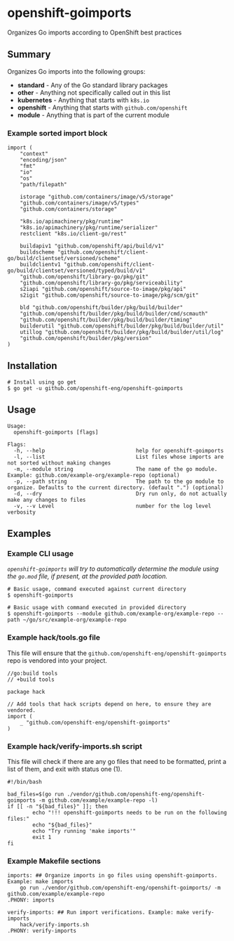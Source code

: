 # openshift-goimports
Organizes Go imports according to OpenShift best practices

## Summary
Organizes Go imports into the following groups:
 - **standard** - Any of the Go standard library packages
 - **other** - Anything not specifically called out in this list
 - **kubernetes** - Anything that starts with `k8s.io`
 - **openshift** - Anything that starts with `github.com/openshift`
 - **module** - Anything that is part of the current module

### Example sorted import block
```
import (
	"context"
	"encoding/json"
	"fmt"
	"io"
	"os"
	"path/filepath"

	istorage "github.com/containers/image/v5/storage"
	"github.com/containers/image/v5/types"
	"github.com/containers/storage"

	"k8s.io/apimachinery/pkg/runtime"
	"k8s.io/apimachinery/pkg/runtime/serializer"
	restclient "k8s.io/client-go/rest"

	buildapiv1 "github.com/openshift/api/build/v1"
	buildscheme "github.com/openshift/client-go/build/clientset/versioned/scheme"
	buildclientv1 "github.com/openshift/client-go/build/clientset/versioned/typed/build/v1"
	"github.com/openshift/library-go/pkg/git"
	"github.com/openshift/library-go/pkg/serviceability"
	s2iapi "github.com/openshift/source-to-image/pkg/api"
	s2igit "github.com/openshift/source-to-image/pkg/scm/git"

	bld "github.com/openshift/builder/pkg/build/builder"
	"github.com/openshift/builder/pkg/build/builder/cmd/scmauth"
	"github.com/openshift/builder/pkg/build/builder/timing"
	builderutil "github.com/openshift/builder/pkg/build/builder/util"
	utillog "github.com/openshift/builder/pkg/build/builder/util/log"
	"github.com/openshift/builder/pkg/version"
)
```

## Installation
```
# Install using go get
$ go get -u github.com/openshift-eng/openshift-goimports
```

## Usage
```
Usage:
  openshift-goimports [flags]

Flags:
  -h, --help                             help for openshift-goimports
  -l, --list                             List files whose imports are not sorted without making changes
  -m, --module string                    The name of the go module. Example: github.com/example-org/example-repo (optional)
  -p, --path string                      The path to the go module to organize. Defaults to the current directory. (default ".") (optional)
  -d, --dry                              Dry run only, do not actually make any changes to files
  -v, --v Level                          number for the log level verbosity
```

## Examples

### Example CLI usage
*`openshift-goimports` will try to automatically determine the module using the `go.mod` file, if present, at the provided path location.*

```
# Basic usage, command executed against current directory
$ openshift-goimports

# Basic usage with command executed in provided directory
$ openshift-goimports --module github.com/example-org/example-repo --path ~/go/src/example-org/example-repo
```

### Example hack/tools.go file
This file will ensure that the `github.com/openshift-eng/openshift-goimports` repo is vendored into your project.
```
//go:build tools
// +build tools

package hack

// Add tools that hack scripts depend on here, to ensure they are vendored.
import (
	_ "github.com/openshift-eng/openshift-goimports"
)

```

### Example hack/verify-imports.sh script
This file will check if there are any go files that need to be formatted, print a list of them, and exit with status one (1). 
```
#!/bin/bash

bad_files=$(go run ./vendor/github.com/openshift-eng/openshift-goimports -m github.com/example/example-repo -l)
if [[ -n "${bad_files}" ]]; then
        echo "!!! openshift-goimports needs to be run on the following files:"
        echo "${bad_files}"
        echo "Try running 'make imports'"
        exit 1
fi
```

### Example Makefile sections
```
imports: ## Organize imports in go files using openshift-goimports. Example: make imports
	go run ./vendor/github.com/openshift-eng/openshift-goimports/ -m github.com/example/example-repo
.PHONY: imports

verify-imports: ## Run import verifications. Example: make verify-imports
	hack/verify-imports.sh
.PHONY: verify-imports
```